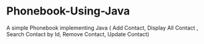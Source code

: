# Phonebook-Using-Java
A simple Phonebook implementing Java ( Add Contact, Display All Contact , Search Contact by Id, Remove Contact, Update Contact)
